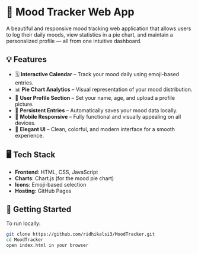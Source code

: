 # 🌈 Mood Tracker Web App

A beautiful and responsive mood tracking web application that allows users to log their daily moods, view statistics in a pie chart, and maintain a personalized profile — all from one intuitive dashboard.

## 💡 Features

- 🗓️ **Interactive Calendar** – Track your mood daily using emoji-based entries.
- 📊 **Pie Chart Analytics** – Visual representation of your mood distribution.
- 🧑 **User Profile Section** – Set your name, age, and upload a profile picture.
- 🧠 **Persistent Entries** – Automatically saves your mood data locally.
- 📱 **Mobile Responsive** – Fully functional and visually appealing on all devices.
- 🎨 **Elegant UI** – Clean, colorful, and modern interface for a smooth experience.

## 🖥️ Tech Stack

- **Frontend**: HTML, CSS, JavaScript
- **Charts**: Chart.js (for the mood pie chart)
- **Icons**: Emoji-based selection
- **Hosting**: GitHub Pages

## 🚀 Getting Started

To run locally:

```bash
git clone https://github.com/ridhikalsi3/MoodTracker.git
cd MoodTracker
open index.html in your browser
